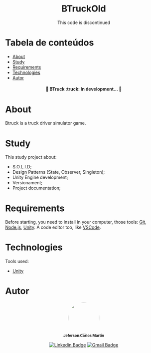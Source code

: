 <h1 align="center">BTruckOld</h1>
<p align="center">This code is discontinued</p>

Tabela de conteúdos
=================
<!--ts-->
   * [About](#about)
   * [Study](#study)
   * [Requirements](#requirements)
   * [Technologies](#technologies)
   * [Autor](#autor)
<!--te-->

<h4 align="center"> 
	🚧  BTruck :truck: In development...  🚧
</h4>

# About

Btruck is a truck driver simulator game.

# Study
This study project about:
- S.O.L.I.D;
- Design Patterns (State, Observer, Singleton);
- Unity Engine development;
- Versionament;
- Project documentation;

# Requirements

Before starting, you need to install in your computer, those tools:
[Git](https://git-scm.com), [Node.js](https://nodejs.org/en/), [Unity](https://unity.com).
A code editor too, like [VSCode](https://code.visualstudio.com/).

# Technologies

Tools used:

- [Unity](https://unity.com)

# Autor
<div align="center">
<a href="https://www.linkedin.com/in/jefcmn/">
 <img style="border-radius: 50%;" src="./public/photo.jpeg" width="100px;" alt=""/>
 <br />
 <sub><b>Jeferson Carlos Martin</b></sub></a> <a href="https://www.linkedin.com/in/jefcmn/" title="LinkedIn"></a>

[![Linkedin Badge](https://img.shields.io/badge/-Jefersoncmn-blue?style=flat-square&logo=Linkedin&logoColor=white&link=https://www.linkedin.com/in/jefcmn/)](https://www.linkedin.com/in/jefcmn/) 
[![Gmail Badge](https://img.shields.io/badge/-jefersoncmnn@gmail.com-c14438?style=flat-square&logo=Gmail&logoColor=white&link=mailto:tgmarinho@gmail.com)](mailto:jefersoncmnn@gmail.com)
</div>
